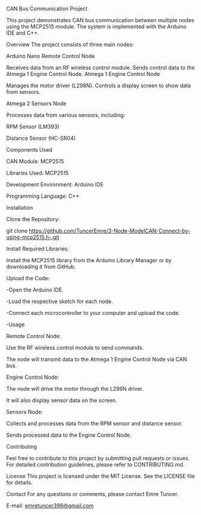 CAN Bus Communication Project


This project demonstrates CAN bus communication between multiple nodes using the MCP2515 module. The system is implemented with the Arduino IDE and C++.

Overview
The project consists of three main nodes:

Arduino Nano Remote Control Node

Receives data from an RF wireless control module.
Sends control data to the Atmega 1 Engine Control Node.
Atmega 1 Engine Control Node

Manages the motor driver (L298N).
Controls a display screen to show data from sensors.


Atmega 2 Sensors Node

Processes data from various sensors, including:


RPM Sensor (LM393)

Distance Sensor (HC-SR04)

Components Used

CAN Module: MCP2515

Libraries Used: MCP2515

Development Environment: Arduino IDE

Programming Language: C++

Installation


Clone the Repository:

git clone https://github.com/TuncerEmre/3-Node-ModelCAN-Connect-by-using-mcp2515.h-.git

Install Required Libraries:

Install the MCP2515 library from the Arduino Library Manager or by downloading it from GitHub.

Upload the Code:

-Open the Arduino IDE.

-Load the respective sketch for each node.

-Connect each microcontroller to your computer and upload the code.

-Usage


Remote Control Node:

Use the RF wireless control module to send commands.

The node will transmit data to the Atmega 1 Engine Control Node via CAN bus.

Engine Control Node:

The node will drive the motor through the L298N driver.

It will also display sensor data on the screen.


Sensors Node:

Collects and processes data from the RPM sensor and distance sensor.

Sends processed data to the Engine Control Node.

Contributing

Feel free to contribute to this project by submitting pull requests or issues. For detailed contribution guidelines, please refer to CONTRIBUTING.md.

License
This project is licensed under the MIT License. See the LICENSE file for details.

Contact
For any questions or comments, please contact Emre Tuncer.

E-mail: emretuncer396@gmail.com